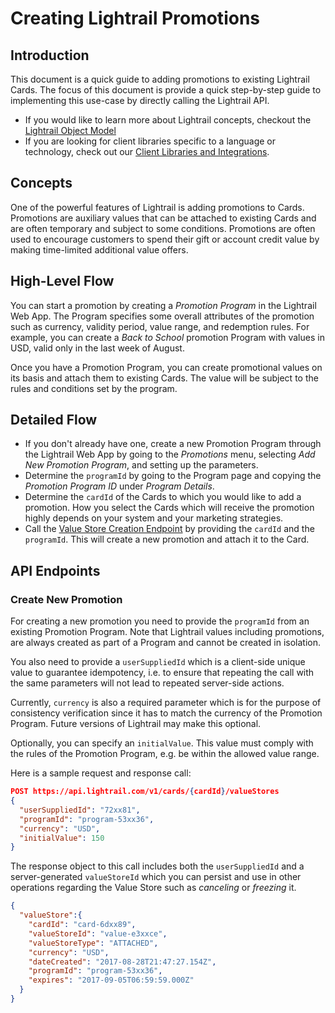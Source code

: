 # Creating Lightrail Promotions

## Introduction

This document is a quick guide to adding promotions to existing Lightrail Cards. The focus of this document is provide a quick step-by-step guide to implementing this use-case by directly calling the Lightrail API. 

- If you would like to learn more about Lightrail concepts, checkout the [Lightrail Object Model](https://jsapi.apiary.io/apis/giftbitcurrencyapi/introduction/getting-started/base-url.html#use-cases-anchor)
- If you are looking for client libraries specific to a language or technology, check out our [Client Libraries and Integrations](https://jsapi.apiary.io/apis/giftbitcurrencyapi/introduction/getting-started/base-url.html#integrations-anchor).

## Concepts

One of the powerful features of Lightrail is adding promotions to Cards. Promotions are auxiliary values that can be attached to existing Cards and are often temporary and subject to some conditions. Promotions are often used to encourage customers to spend their gift or account credit value by making time-limited additional value offers.

## High-Level Flow

You can start a promotion by creating a _Promotion Program_ in the Lightrail Web App. The Program specifies some overall attributes of the promotion such as currency, validity period, value range, and redemption rules. For example, you can create a _Back to School_ promotion Program with values in USD, valid only in the last week of August. 

Once you have a Promotion Program, you can create promotional values on its basis and attach them to existing Cards. The value will be subject to the rules and conditions set by the program.

## Detailed Flow

- If you don't already have one, create a new Promotion Program through the Lightrail Web App by going to the _Promotions_ menu, selecting _Add New Promotion Program_, and setting up the parameters.
- Determine the `programId` by going to the Program page and copying the _Promotion Program ID_ under _Program Details_.
- Determine the `cardId` of the Cards to which you would like to add a promotion. How you select the Cards which will receive the promotion highly depends on your system and your marketing strategies.
- Call the [Value Store Creation Endpoint](#create-new-promotion) by providing the `cardId` and the `programId`. This will create a new promotion and attach it to the Card.



## API Endpoints

### Create New Promotion

For creating a new promotion you need to provide the `programId` from an existing Promotion Program. Note that Lightrail values including promotions, are always created as part of a Program and cannot be created in isolation.

You also need to provide a `userSuppliedId` which is a client-side unique value to guarantee idempotency, i.e. to ensure that repeating the call with the same parameters will not lead to repeated server-side actions.

Currently, `currency` is also a required parameter which is for the purpose of consistency verification since it has to match the currency of the Promotion Program. Future versions of Lightrail may make this optional.

Optionally, you can specify an `initialValue`. This value must comply with the rules of the Promotion Program, e.g. be within the allowed value range.

Here is a sample request and response call: 

```json
POST https://api.lightrail.com/v1/cards/{cardId}/valueStores
{
  "userSuppliedId": "72xx81",
  "programId": "program-53xx36",
  "currency": "USD",
  "initialValue": 150
}
```
The response object to this call includes both the `userSuppliedId` and a server-generated `valueStoreId` which you can persist and use in other operations regarding the Value Store such as _canceling_ or _freezing_ it. 

```json
{
  "valueStore":{
    "cardId": "card-6dxx89",
    "valueStoreId": "value-e3xxce",
    "valueStoreType": "ATTACHED",
    "currency": "USD",
    "dateCreated": "2017-08-28T21:47:27.154Z",
    "programId": "program-53xx36",
    "expires": "2017-09-05T06:59:59.000Z"
  }
}
```

